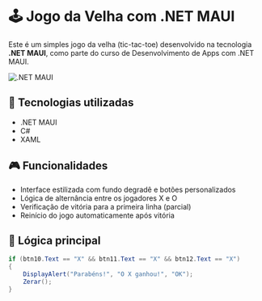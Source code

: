 # 🕹️ Jogo da Velha com .NET MAUI

Este é um simples jogo da velha (tic-tac-toe) desenvolvido na tecnologia **.NET MAUI**, como parte do curso de Desenvolvimento de Apps com .NET MAUI.

![.NET MAUI](https://learn.microsoft.com/en-us/dotnet/maui/media/maui.png)

## 🔧 Tecnologias utilizadas

- .NET MAUI
- C#
- XAML

## 🎮 Funcionalidades

- Interface estilizada com fundo degradê e botões personalizados
- Lógica de alternância entre os jogadores X e O
- Verificação de vitória para a primeira linha (parcial)
- Reinício do jogo automaticamente após vitória

## 🧠 Lógica principal

```csharp
if (btn10.Text == "X" && btn11.Text == "X" && btn12.Text == "X")
{
    DisplayAlert("Parabéns!", "O X ganhou!", "OK");
    Zerar();
}
